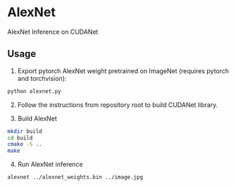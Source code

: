 # AlexNet

AlexNet Inference on CUDANet

## Usage

1. Export pytorch AlexNet weight pretrained on ImageNet (requires pytorch and torchvision):

```sh
python alexnet.py
```

2. Follow the instructions from repository root to build CUDANet library.

3. Build AlexNet

```sh
mkdir build
cd build
cmake -S ..
make
```

4. Run AlexNet inference

```sh
alexnet ../alexnet_weights.bin ../image.jpg
```
